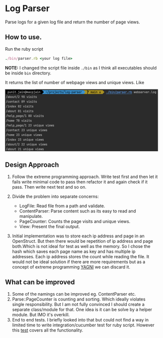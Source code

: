 # Log Parser
Parse logs for a given log file and return the number of page views.

## How to use.

Run the ruby script
```ruby
./bin/parser.rb <your log file>
```
**NOTE:** I changed the script file inside `./bin` as I think all executables should be inside `bin` directory.

It returns the list of number of webpage views and unique views. Like

![logs](docs/images/logs.png)

## Design Approach

1. Follow the extreme programming approach. 
   Write test first and then let it fails write minimal code to pass then refactor it and again check if it pass. 
   Then write next test and so on.

1. Divide the problem into separate concerns: 
    - LogFile: Read file from a path and validate.
    - ContentParser: Parse content such as its easy to read and manipulate.
    - PageCounter: Counts the page visits and unique views.
    - View: Present the final output.
    
1. Initial implementation was to store each ip address and page in an OpenStruct. But then there would be repetition of ip address and page both.Which is not ideal for test as well as the memory. So I chose the hash which saves each page name as key and has multiple ip addresses.
Each ip address stores the count while reading the file. It would not be ideal solution if there are more requirements but as a concept of extreme programming [YAGNI](https://martinfowler.com/bliki/Yagni.html) we can discard it.
   
## What can be improved

1. Some of the namings can be improved eg. ContentParser etc.
1. Parse::PageCounter is counting and sorting. Which ideally violates single responsibility. But I am not fully convinced I should create a separate class/module for that.
One idea is it can be solve by a helper module. But IMO it's overkill.
1. End to end tests. I briefly looked into that but could not find a way in limited time to write integration/cucumber test for ruby script. 
   However this [test](https://github.com/punitcse/log-parser/blob/main/spec/lib/parser_spec.rb#L6) covers all the functionality.   
